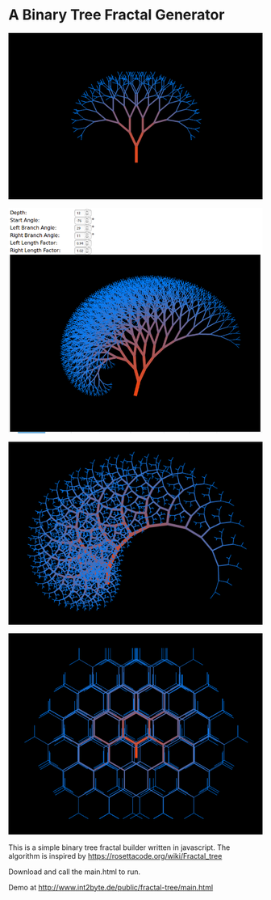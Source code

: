 A Binary Tree Fractal Generator
===============================

![Tree Fractal](Screenshot_2017-04-29-00-26-38.png)

![Tree Fractal](Screenshot_2017-04-28-22-39-05.png)

![Tree Fractal](Screenshot_2017-04-29-00-22-39.png)

![Tree Fractal](Screenshot_2017-04-29-00-56-23.png)


This is a simple binary tree fractal builder written in javascript.
The algorithm is inspired by https://rosettacode.org/wiki/Fractal_tree

Download and call the main.html to run.

Demo at http://www.int2byte.de/public/fractal-tree/main.html



